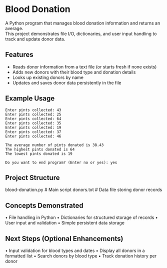 # Blood Donation

A Python program that manages blood donation information and returns an average.  
This project demonstrates file I/O, dictionaries, and user input handling to track and update donor data.

## Features

- Reads donor information from a text file (or starts fresh if none exists)
- Adds new donors with their blood type and donation details
- Looks up existing donors by name
- Updates and saves donor data persistently in the file

## Example Usage

```
Enter pints collected: 43
Enter pints collected: 25
Enter pints collected: 64
Enter pints collected: 35
Enter pints collected: 19
Enter pints collected: 37
Enter pints collected: 46

The average number of pints donated is 38.43
The highest pints donated is 64
The lowest pints donated is 19

Do you want to end program? (Enter no or yes): yes

```

## Project Structure

blood-donation.py # Main script
donors.txt # Data file storing donor records

## Concepts Demonstrated

• File handling in Python
• Dictionaries for structured storage of records
• User input and validation
• Simple persistent data storage

## Next Steps (Optional Enhancements)

• Input validation for blood types and dates
• Display all donors in a formatted list
• Search donors by blood type
• Track donation history per donor
